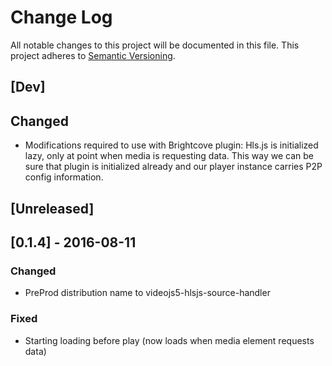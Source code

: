 # Change Log
All notable changes to this project will be documented in this file.
This project adheres to [Semantic Versioning](http://semver.org/).

## [Dev]
## Changed
- Modifications required to use with Brightcove plugin: Hls.js is initialized lazy, only at point when media is requesting data. This way we can be sure that plugin is initialized already and our player instance carries P2P config information.

## [Unreleased]

## [0.1.4] - 2016-08-11
### Changed
- PreProd distribution name to videojs5-hlsjs-source-handler

### Fixed
- Starting loading before play (now loads when media element requests data)

